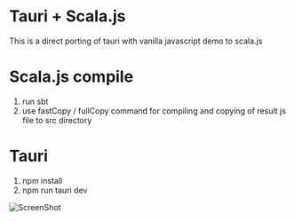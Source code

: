 # Tauri + Scala.js
This is a direct porting of tauri with vanilla javascript demo to scala.js

# Scala.js compile
1. run sbt
1. use fastCopy / fullCopy command for compiling and copying of result js file to src directory

# Tauri
1. npm install
1. npm run tauri dev

![ScreenShot]("https://github.com/nineclue/sjs-tauri-demo/blob/main/tauri_scalajs.jpg")